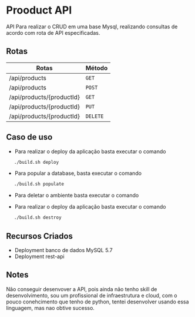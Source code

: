 
# Prooduct API
API Para realizar o CRUD em uma base Mysql, realizando consultas de acordo com rota de API especificadas.

## Rotas
|Rotas|Método|
|-----|------|
|/api/products|`GET`|
|/api/products|`POST`|
|/api/products/{productId}|`GET`|
|/api/products/{productId}|`PUT`|
|/api/products/{productId}|`DELETE`|

## Caso de uso
- Para realizar o deploy da aplicação basta executar o comando
```bash
   ./build.sh deploy
```

- Para popular a database, basta executar o comando
```bash
   ./build.sh populate
```

- Para deletar o ambiente basta executar o comando

- Para realizar o deploy da aplicação basta executar o comando
```bash
   ./build.sh destroy
```
## Recursos Criados
 - Deployment banco de dados MySQL 5.7
 - Deployment rest-api

## Notes
Não conseguir desenvover a API, pois ainda não tenho skill de desenvolvimento, sou um profissional de infraestrutura e cloud, com o pouco conehcimento que tenho de python, tentei desenvolver usando essa linguagem, mas nao obtive sucesso.